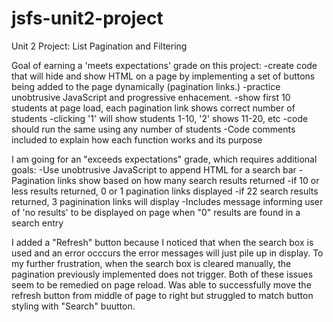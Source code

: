 # jsfs-unit2-project
 Unit 2 Project: List Pagination and Filtering

Goal of earning a 'meets expectations' grade on this project:
-create code that will hide and show HTML on a page by implementing a set of buttons being added to the page dynamically (pagination links.)
-practice unobtrusive JavaScript and progressive enhacement. 
-show first 10 students at page load, each pagination link shows correct number of students
  -clicking '1' will show students 1-10, '2' shows 11-20, etc
  -code should run the same using any number of students
-Code comments included to explain how each function works and its purpose
  
I am going for an "exceeds expectations" grade, which requires additional goals:
-Use unobtrusive JavaScript to append HTML for a search bar
-Pagination links show based on how many search results returned
  -if 10 or less results returned, 0 or 1 pagination links displayed
  -if 22 search results returned, 3 paginination links will display
-Includes message informing user of 'no results' to be displayed on page when "0" results are found in a search entry

I added a "Refresh" button because I noticed that when the search box is used and an error occcurs the error messages will just pile up in display. To my further frustration, when the search box is cleared manually, the pagination previously implemented does not trigger. Both of these issues seem to be remedied on page reload. Was able to successfully move the refresh button from middle of page to right but struggled to match button styling with "Search" buutton.
